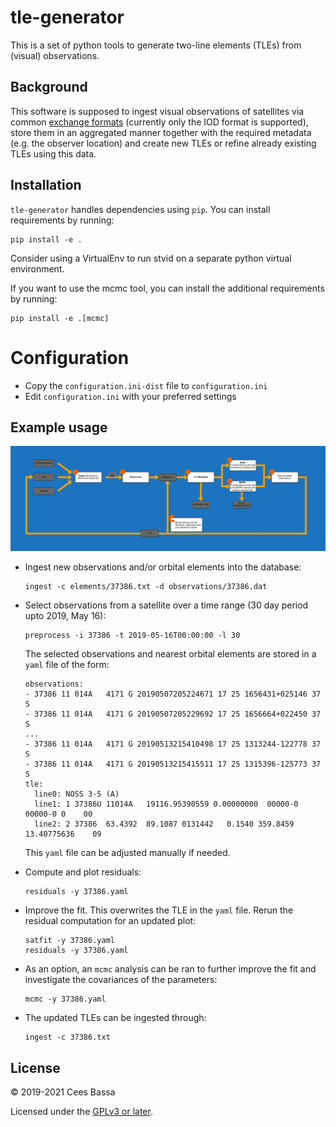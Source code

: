 # tle-generator

This is a set of python tools to generate two-line elements (TLEs) from (visual) observations.

## Background

This software is supposed to ingest visual observations of satellites via common [exchange formats](http://www.satobs.org/position/posn_formats.html)
(currently only the IOD format is supported), store them in an aggregated manner together with the required metadata (e.g. the observer location)
and create new TLEs or refine already existing TLEs using this data.

## Installation

`tle-generator` handles dependencies using `pip`. You can install requirements by running:
```
pip install -e .
```

Consider using a VirtualEnv to run stvid on a separate python virtual environment.

If you want to use the mcmc tool, you can install the additional requirements by running:
```
pip install -e .[mcmc]
```

# Configuration

- Copy the `configuration.ini-dist` file to `configuration.ini`
- Edit `configuration.ini` with your preferred settings

## Example usage

![flow diagram](docs/tle-generator-flow-v3.drawio.png "Analysis Pipeline flow diagram")

- Ingest new observations and/or orbital elements into the database:
  ```
  ingest -c elements/37386.txt -d observations/37386.dat
  ```
- Select observations from a satellite over a time range (30 day period upto 2019, May 16):
  ```
  preprocess -i 37386 -t 2019-05-16T00:00:00 -l 30
  ```
  The selected observations and nearest orbital elements are stored in a `yaml` file of the form:
  ```
  observations:
  - 37386 11 014A   4171 G 20190507205224671 17 25 1656431+025146 37 S
  - 37386 11 014A   4171 G 20190507205229692 17 25 1656664+022450 37 S
  ...
  - 37386 11 014A   4171 G 20190513215410498 17 25 1313244-122778 37 S
  - 37386 11 014A   4171 G 20190513215415511 17 25 1315396-125773 37 S
  tle:
    line0: NOSS 3-5 (A)
    line1: 1 37386U 11014A   19116.95390559 0.00000000  00000-0  00000-0 0    00
    line2: 2 37386  63.4392  89.1087 0131442   0.1540 359.8459 13.40775636    09
  ```
  This `yaml` file can be adjusted manually if needed.

- Compute and plot residuals:
  ```
  residuals -y 37386.yaml
  ```

- Improve the fit. This overwrites the TLE in the `yaml` file. Rerun the residual computation for an updated plot:
  ```
  satfit -y 37386.yaml
  residuals -y 37386.yaml
  ```
  
- As an option, an `mcmc` analysis can be ran to further improve the fit and investigate the covariances of the parameters:
  ```
  mcmc -y 37386.yaml
  ```

- The updated TLEs can be ingested through: 
  ```
  ingest -c 37386.txt
  ```
## License
&copy; 2019-2021 Cees Bassa

Licensed under the [GPLv3 or later](LICENSE).
